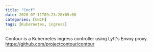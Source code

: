 ```yaml
---
title: "Cncf"
date: 2020-07-11T09:23:28+09:00
categories: [CNCF]
tags: [Kubernetes, ingress]
---
```


Contour is a Kubernetes ingress controller using Lyft's Envoy proxy.
 https://github.com/projectcontour/contour
